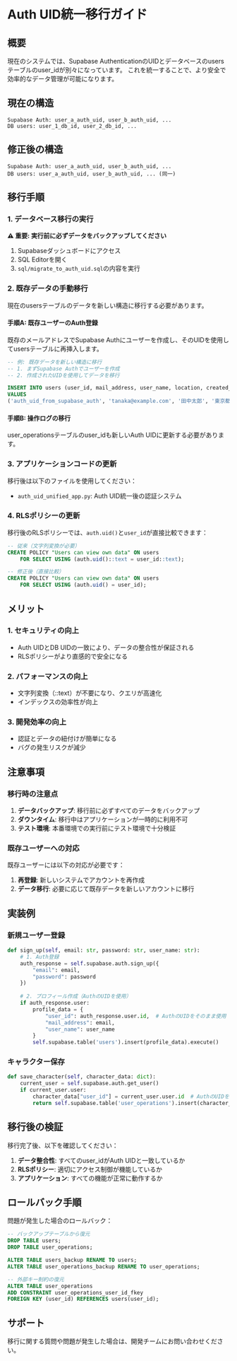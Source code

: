 # Auth UID統一移行ガイド

## 概要
現在のシステムでは、Supabase AuthenticationのUIDとデータベースのusersテーブルのuser_idが別々になっています。
これを統一することで、より安全で効率的なデータ管理が可能になります。

## 現在の構造
```
Supabase Auth: user_a_auth_uid, user_b_auth_uid, ...
DB users: user_1_db_id, user_2_db_id, ...
```

## 修正後の構造
```
Supabase Auth: user_a_auth_uid, user_b_auth_uid, ...
DB users: user_a_auth_uid, user_b_auth_uid, ... (同一)
```

## 移行手順

### 1. データベース移行の実行

**⚠️ 重要: 実行前に必ずデータをバックアップしてください**

1. Supabaseダッシュボードにアクセス
2. SQL Editorを開く
3. `sql/migrate_to_auth_uid.sql`の内容を実行

### 2. 既存データの手動移行

現在のusersテーブルのデータを新しい構造に移行する必要があります。

#### 手順A: 既存ユーザーのAuth登録

既存のメールアドレスでSupabase Authにユーザーを作成し、そのUIDを使用してusersテーブルに再挿入します。

```sql
-- 例: 既存データを新しい構造に移行
-- 1. まずSupabase Authでユーザーを作成
-- 2. 作成されたUIDを使用してデータを移行

INSERT INTO users (user_id, mail_address, user_name, location, created_at)
VALUES 
('auth_uid_from_supabase_auth', 'tanaka@example.com', '田中太郎', '東京都', NOW());
```

#### 手順B: 操作ログの移行

user_operationsテーブルのuser_idも新しいAuth UIDに更新する必要があります。

### 3. アプリケーションコードの更新

移行後は以下のファイルを使用してください：

- `auth_uid_unified_app.py`: Auth UID統一後の認証システム

### 4. RLSポリシーの更新

移行後のRLSポリシーでは、`auth.uid()`と`user_id`が直接比較できます：

```sql
-- 従来（文字列変換が必要）
CREATE POLICY "Users can view own data" ON users
    FOR SELECT USING (auth.uid()::text = user_id::text);

-- 修正後（直接比較）
CREATE POLICY "Users can view own data" ON users
    FOR SELECT USING (auth.uid() = user_id);
```

## メリット

### 1. セキュリティの向上
- Auth UIDとDB UIDの一致により、データの整合性が保証される
- RLSポリシーがより直感的で安全になる

### 2. パフォーマンスの向上
- 文字列変換（::text）が不要になり、クエリが高速化
- インデックスの効率性が向上

### 3. 開発効率の向上
- 認証とデータの紐付けが簡単になる
- バグの発生リスクが減少

## 注意事項

### 移行時の注意点

1. **データバックアップ**: 移行前に必ずすべてのデータをバックアップ
2. **ダウンタイム**: 移行中はアプリケーションが一時的に利用不可
3. **テスト環境**: 本番環境での実行前にテスト環境で十分検証

### 既存ユーザーへの対応

既存ユーザーには以下の対応が必要です：

1. **再登録**: 新しいシステムでアカウントを再作成
2. **データ移行**: 必要に応じて既存データを新しいアカウントに移行

## 実装例

### 新規ユーザー登録
```python
def sign_up(self, email: str, password: str, user_name: str):
    # 1. Auth登録
    auth_response = self.supabase.auth.sign_up({
        "email": email,
        "password": password
    })
    
    # 2. プロフィール作成（AuthのUIDを使用）
    if auth_response.user:
        profile_data = {
            "user_id": auth_response.user.id,  # AuthのUIDをそのまま使用
            "mail_address": email,
            "user_name": user_name
        }
        self.supabase.table('users').insert(profile_data).execute()
```

### キャラクター保存
```python
def save_character(self, character_data: dict):
    current_user = self.supabase.auth.get_user()
    if current_user.user:
        character_data["user_id"] = current_user.user.id  # AuthのUIDを直接使用
        return self.supabase.table('user_operations').insert(character_data).execute()
```

## 移行後の検証

移行完了後、以下を確認してください：

1. **データ整合性**: すべてのuser_idがAuth UIDと一致しているか
2. **RLSポリシー**: 適切にアクセス制御が機能しているか
3. **アプリケーション**: すべての機能が正常に動作するか

## ロールバック手順

問題が発生した場合のロールバック：

```sql
-- バックアップテーブルから復元
DROP TABLE users;
DROP TABLE user_operations;

ALTER TABLE users_backup RENAME TO users;
ALTER TABLE user_operations_backup RENAME TO user_operations;

-- 外部キー制約の復元
ALTER TABLE user_operations 
ADD CONSTRAINT user_operations_user_id_fkey 
FOREIGN KEY (user_id) REFERENCES users(user_id);
```

## サポート

移行に関する質問や問題が発生した場合は、開発チームにお問い合わせください。